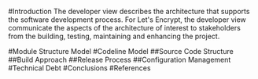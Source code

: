 
#Introduction
The developer view describes the architecture that supports the software development process. For Let's Encrypt, the developer view communicate the aspects of the architecture of interest to stakeholders from the building, testing, maintaining and enhancing the project.

#Module Structure Model
#Codeline Model
##Source Code Structure
##Build Approach
##Release Process
##Configuration Management
#Technical Debt
#Conclusions
#References

